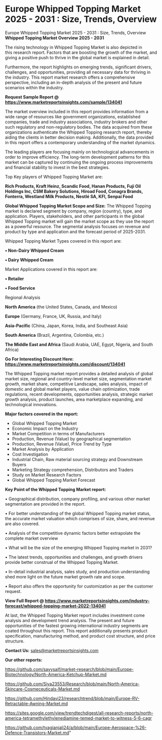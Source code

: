 # Europe Whipped Topping Market 2025 - 2031 : Size, Trends, Overview
Europe Whipped Topping Market 2025 - 2031 : Size, Trends, Overview
<Strong> Whipped Topping Market Overview 2025 - 2031</strong>

The rising technology in Whipped Topping Market is also depicted in this research report. Factors that are boosting the growth of the market, and giving a positive push to thrive in the global market is explained in detail.

Furthermore, the report highlights on emerging trends, significant drivers, challenges, and opportunities, providing all necessary data for thriving in the industry. This report market research offers a comprehensive perspective, including an in-depth analysis of the present and future scenarios within the industry.

<strong>Request Sample Report @ <a href=https://www.marketreportsinsights.com/sample/134041>https://www.marketreportsinsights.com/sample/134041</a></strong>

The market overview included in this report provides information from a wide range of resources like government organizations, established companies, trade and industry associations, industry brokers and other such regulatory and non-regulatory bodies. The data acquired from these organizations authenticate the Whipped Topping research report, thereby aiding the clients in better decision making. Additionally, the data provided in this report offers a contemporary understanding of the market dynamics.

The leading players are focusing mainly on technological advancements in order to improve efficiency. The long-term development patterns for this market can be captured by continuing the ongoing process improvements and financial stability to invest in the best strategies.

Top Key players of Whipped Topping Market are:

<strong>Rich Products, Kraft Heinz, Scandic Food, Hanan Products, Fuji Oil Holdings Inc, CSM Bakery Solutions, Hiroad Food, Conagra Brands, Fonterra, Westland Milk Products, Nestlé SA, KFI, Senpai Food</strong>

<strong><b>Global Whipped Topping Market Scope and Size:</b></strong>
The Whipped Topping market is declared segment by company, region (country), type, and application. Players, stakeholders, and other participants in the global Whipped Topping market will gain the market scope as they use the report as a powerful resource. The segmental analysis focuses on revenue and product by type and application and the forecast period of 2025-2031.

Whipped Topping Market Types covered in this report are:

<strong>• Non-Dairy Whipped Cream

• Dairy Whipped Cream</strong>

Market Applications covered in this report are:

<strong>• Retailer

• Food Service</strong> 

Regional Analysis

<strong>North America</strong> (the United States, Canada, and Mexico)

<strong>Europe</strong> (Germany, France, UK, Russia, and Italy)

<strong>Asia-Pacific</strong> (China, Japan, Korea, India, and Southeast Asia)

<strong>South America</strong> (Brazil, Argentina, Colombia, etc.)

<strong>The Middle East and Africa</strong> (Saudi Arabia, UAE, Egypt, Nigeria, and South Africa)

<strong>Go For Interesting Discount Here: <a href=https://www.marketreportsinsights.com/discount/134041>https://www.marketreportsinsights.com/discount/134041</a></strong>

The Whipped Topping market report provides a detailed analysis of global market size, regional and country-level market size, segmentation market growth, market share, competitive Landscape, sales analysis, impact of domestic and global market players, value chain optimization, trade regulations, recent developments, opportunities analysis, strategic market growth analysis, product launches, area marketplace expanding, and technological innovations.

<strong><b>Major factors covered in the report:</b></strong>
<ul>
  <li>Global Whipped Topping Market </li>
  <li>Economic Impact on the Industry</li>
  <li>Market Competition in terms of Manufacturers</li>
  <li>Production, Revenue (Value) by geographical segmentation</li>
  <li>Production, Revenue (Value), Price Trend by Type</li>
  <li>Market Analysis by Application</li>
  <li>Cost Investigation</li>
  <li>Industrial Chain, Raw material sourcing strategy and Downstream Buyers</li>
  <li>Marketing Strategy comprehension, Distributors and Traders</li>
  <li>Study on Market Research Factors</li>
  <li>Global Whipped Topping Market Forecast</li>
</ul>

<strong><b>Key Point of the Whipped Topping Market report:</b></strong>

• Geographical distribution, company profiling, and various other market segmentation are provided in the report.

• For better understanding of the global Whipped Topping market status, the accurate market valuation which comprises of size, share, and revenue are also covered.

• Analysis of the competitive dynamic factors better extrapolate the complete market overview

• What will be the size of the emerging Whipped Topping market in 2031?

• The latest trends, opportunities and challenges, and growth drivers provide better construal of the Whipped Topping Market.

• In-detail industrial analysis, sales study, and production understanding shed more light on the future market growth rate and scope.

• Report also offers the opportunity for customization as per the customer request.

<strong><b>View Full Report @ <a href=https://www.marketreportsinsights.com/industry-forecast/whipped-topping-market-2022-134041>https://www.marketreportsinsights.com/industry-forecast/whipped-topping-market-2022-134041</a></b></strong>


At last, the Whipped Topping Market report includes investment come analysis and development trend analysis. The present and future opportunities of the fastest growing international industry segments are coated throughout this report. This report additionally presents product specification, manufacturing method, and product cost structure, and price structure.

<strong>Contact Us:</strong>
sales@marketreportsinsights.com

<strong>Our other reports:</strong>

<a href=https://github.com/sayysaif/market-research/blob/main/Europe-Biotechnology/North-America-Ketchup-Market.md>https://github.com/sayysaif/market-research/blob/main/Europe-Biotechnology/North-America-Ketchup-Market.md</a>

<a href=https://github.com/Siya23553/Research/blob/main/North-America-Skincare-Cosmeceuticals-Market.md>https://github.com/Siya23553/Research/blob/main/North-America-Skincare-Cosmeceuticals-Market.md</a>

<a href=https://github.com/Hindavi23/researchtrend/blob/main/Europe-RV-Retractable-Awning-Market.md>https://github.com/Hindavi23/researchtrend/blob/main/Europe-RV-Retractable-Awning-Market.md</a>

<a href=https://sites.google.com/view/trendtechdigest/all-research-reports/north-america-tetramethylethylenediamine-temed-market-to-witness-5-6-cagr>https://sites.google.com/view/trendtechdigest/all-research-reports/north-america-tetramethylethylenediamine-temed-market-to-witness-5-6-cagr</a>

<a href=https://github.com/tyagianjali24/a/blob/main/Europe-Aerospace-%26-Defence-Transistors-Market.md>https://github.com/tyagianjali24/a/blob/main/Europe-Aerospace-%26-Defence-Transistors-Market.md</a>"
